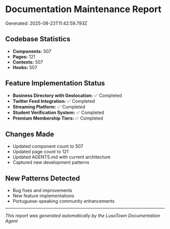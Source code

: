 # Documentation Maintenance Report
Generated: 2025-08-23T11:42:59.793Z

## Codebase Statistics
- **Components:** 507
- **Pages:** 121
- **Contexts:** 507
- **Hooks:** 507

## Feature Implementation Status
- **Business Directory with Geolocation:** ✅ Completed
- **Twitter Feed Integration:** ✅ Completed
- **Streaming Platform:** ✅ Completed
- **Student Verification System:** ✅ Completed
- **Premium Membership Tiers:** ✅ Completed

## Changes Made
- Updated component count to 507
- Updated page count to 121
- Updated AGENTS.md with current architecture
- Captured new development patterns

## New Patterns Detected
- Bug fixes and improvements
- New feature implementations
- Portuguese-speaking community enhancements

---
*This report was generated automatically by the LusoTown Documentation Agent*
